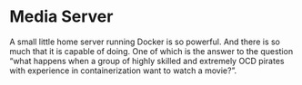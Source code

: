 # Media Server

A small little home server running Docker is so powerful. And there is so much that it is capable of doing. One of which is the answer to the question “what happens when a group of highly skilled and extremely OCD pirates with experience in containerization want to watch a movie?”.
